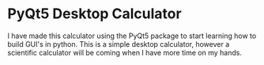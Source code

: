 # PyQt5 Desktop Calculator

I have made this calculator using the PyQt5 package to start learning how to build GUI's in python. This is a simple desktop calculator, however a scientific calculator will be coming when I have more time on my hands.
